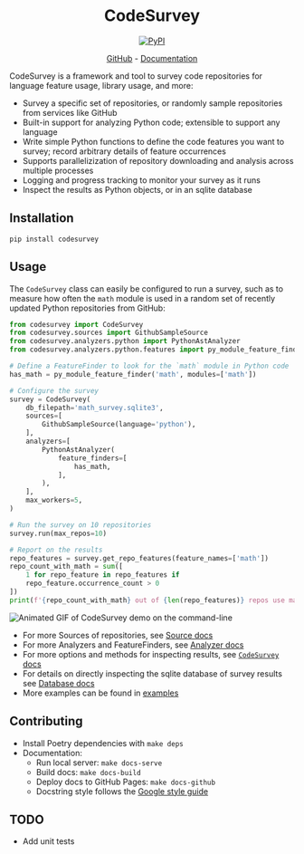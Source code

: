 <div align="center">

<h1>CodeSurvey</h1>

<a href="https://pypi.org/project/codesurvey">
    <img alt="PyPI" src="https://img.shields.io/pypi/v/codesurvey">
</a>

<p>
    <a href="https://github.com/when-of-python/codesurvey">GitHub</a> - <a href="https://when-of-python.github.io/codesurvey">Documentation</a>
</p>

</div>

CodeSurvey is a framework and tool to survey code repositories for
language feature usage, library usage, and more:

* Survey a specific set of repositories, or randomly sample
  repositories from services like GitHub
* Built-in support for analyzing Python code; extensible to support
  any language
* Write simple Python functions to define the code features you want
  to survey; record arbitrary details of feature occurrences
* Supports parallelizization of repository downloading and analysis
  across multiple processes
* Logging and progress tracking to monitor your survey as it runs
* Inspect the results as Python objects, or in an sqlite database


## Installation

```
pip install codesurvey
```


## Usage

The `CodeSurvey` class can easily be configured to run a survey, such
as to measure how often the `math` module is used in a random set of
recently updated Python repositories from GitHub:

```python
from codesurvey import CodeSurvey
from codesurvey.sources import GithubSampleSource
from codesurvey.analyzers.python import PythonAstAnalyzer
from codesurvey.analyzers.python.features import py_module_feature_finder

# Define a FeatureFinder to look for the `math` module in Python code
has_math = py_module_feature_finder('math', modules=['math'])

# Configure the survey
survey = CodeSurvey(
    db_filepath='math_survey.sqlite3',
    sources=[
        GithubSampleSource(language='python'),
    ],
    analyzers=[
        PythonAstAnalyzer(
            feature_finders=[
                has_math,
            ],
        ),
    ],
    max_workers=5,
)

# Run the survey on 10 repositories
survey.run(max_repos=10)

# Report on the results
repo_features = survey.get_repo_features(feature_names=['math'])
repo_count_with_math = sum([
    1 for repo_feature in repo_features if
    repo_feature.occurrence_count > 0
])
print(f'{repo_count_with_math} out of {len(repo_features)} repos use math')
```

![Animated GIF of CodeSurvey demo on the command-line](https://when-of-python.github.io/codesurvey/images/codesurvey-demo.gif)

* For more Sources of repositories, see [Source
  docs](https://when-of-python.github.io/codesurvey/sources/core)
* For more Analyzers and FeatureFinders, see [Analyzer
  docs](https://when-of-python.github.io/codesurvey/analyzers/core)
* For more options and methods for inspecting results, see
  [`CodeSurvey` docs](https://when-of-python.github.io/codesurvey/core)
* For details on directly inspecting the sqlite database of survey
  results see [Database docs](https://when-of-python.github.io/codesurvey/database)
* More examples can be found in
  [examples](https://github.com/when-of-python/codesurvey/tree/main/examples)


## Contributing

* Install Poetry dependencies with `make deps`
* Documentation:
    * Run local server: `make docs-serve`
    * Build docs: `make docs-build`
    * Deploy docs to GitHub Pages: `make docs-github`
    * Docstring style follows the [Google style guide](https://google.github.io/styleguide/pyguide.html#38-comments-and-docstrings)


## TODO

* Add unit tests
